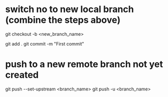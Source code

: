 # switch no to new local branch (combine the steps above)
git checkout -b <new_branch_name>

git add . 
git commit -m "First commit"

# push to a new remote branch not yet created
git push --set-upstream <remote> <branch_name>
git push -u <remote> <branch_name>
